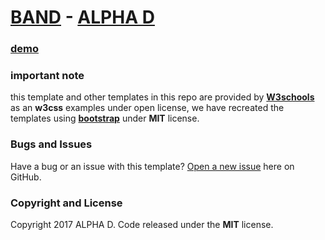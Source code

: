 # [BAND]() - [ALPHA D](https://github.com/alphadsy)

### [demo](https://alphadsy.github.io/w3schools-templates-using-Bootstrap/templates/band/)

### important note
this template and other templates in this repo are provided by [**W3schools**](https://www.w3schools.com) as an **w3css** examples under open license,
we have recreated the templates using [**bootstrap**](https://www.getbootstap.com) under **MIT** license. 

### Bugs and Issues
Have a bug or an issue with this template? [Open a new issue](https://github.com/alphadsy/w3schools-templates-using-Bootstrap/issues) here on GitHub.

### Copyright and License
Copyright 2017 ALPHA D. Code released under the **MIT** license.